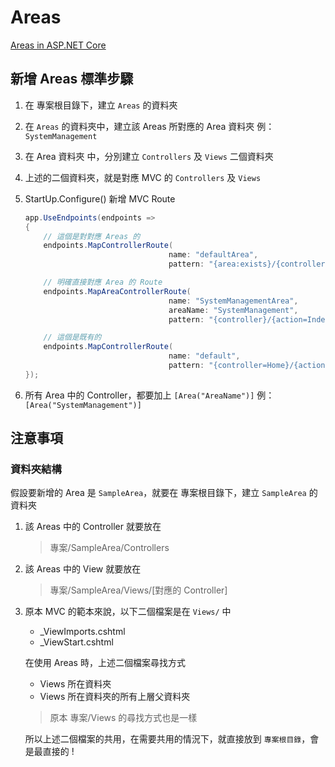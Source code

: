 # Areas

[Areas in ASP.NET Core](https://docs.microsoft.com/zh-tw/aspnet/core/mvc/controllers/areas)

## 新增 Areas 標準步驟

1. 在 專案根目錄下，建立 `Areas` 的資料夾
1. 在 `Areas` 的資料夾中，建立該 Areas 所對應的 Area 資料夾
   例： `SystemManagement`
1. 在 Area 資料夾 中，分別建立 `Controllers` 及 `Views` 二個資料夾
1. 上述的二個資料夾，就是對應 MVC 的 `Controllers` 及 `Views`
1. StartUp.Configure() 新增 MVC Route

    ```csharp
    app.UseEndpoints(endpoints =>
    {
        // 這個是對對應 Areas 的
        endpoints.MapControllerRoute(
                                    name: "defaultArea",
                                    pattern: "{area:exists}/{controller}/{action=Index}/{id?}");

        // 明確直接對應 Area 的 Route
        endpoints.MapAreaControllerRoute(
                                    name: "SystemManagementArea",
                                    areaName: "SystemManagement",
                                    pattern: "{controller}/{action=Index}/{id?}");

        // 這個是既有的
        endpoints.MapControllerRoute(
                                    name: "default",
                                    pattern: "{controller=Home}/{action=Index}/{id?}");
    });
    ```

1. 所有 Area 中的 Controller，都要加上 `[Area("AreaName")]`
   例：`[Area("SystemManagement")]`

## 注意事項

### 資料夾結構

假設要新增的 Area 是 `SampleArea`，就要在 專案根目錄下，建立 `SampleArea` 的資料夾

1. 該 Areas 中的 Controller 就要放在

    > 專案/SampleArea/Controllers

1. 該 Areas 中的 View 就要放在

    > 專案/SampleArea/Views/[對應的 Controller]

1. 原本 MVC 的範本來說，以下二個檔案是在 `Views/` 中

    - \_ViewImports.cshtml
    - \_ViewStart.cshtml

    在使用 Areas 時，上述二個檔案尋找方式

    - Views 所在資料夾
    - Views 所在資料夾的所有上層父資料夾

    > 原本 專案/Views 的尋找方式也是一樣

    所以上述二個檔案的共用，在需要共用的情況下，就直接放到 `專案根目錄`，會是最直接的 !
